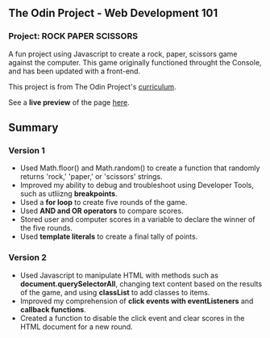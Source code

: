 ## The Odin Project - Web Development 101 
### Project: ROCK PAPER SCISSORS
A fun project using Javascript to create a rock, paper, scissors game against the computer. This game originally functioned throught the Console, and has been updated with a front-end. 

This project is from The Odin Project's [curriculum](https://www.theodinproject.com/courses/web-development-101/lessons/rock-paper-scissors).

See a **live preview** of the page [here](https://kelem7.github.io/rockpaperscissors/).


## Summary 

### Version 1

* Used Math.floor() and Math.random() to create a function that randomly returns 'rock,' 'paper,' or 'scissors' strings. 
* Improved my ability to debug and troubleshoot using Developer Tools, such as utliizng **breakpoints**.
* Used a **for loop** to create five rounds of the game.
* Used **AND and OR operators** to compare scores. 
* Stored user and computer scores in a variable to declare the winner of the five rounds. 
* Used **template literals** to create a final tally of points. 

### Version 2
* Used Javascript to manipulate HTML with methods such as **document.querySelectorAll**, changing text content based on the results of the game, and using **classList** to add classes to items.  
* Improved my comprehension of **click events with eventListeners** and **callback functions**.
* Created a function to disable the click event and clear scores in the HTML document for a new round. 

